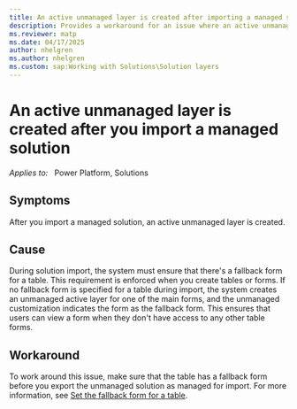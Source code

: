 ```yaml
---
title: An active unmanaged layer is created after importing a managed solution
description: Provides a workaround for an issue where an active unmanaged layer is created after importing a managed solution.
ms.reviewer: matp
ms.date: 04/17/2025
author: nhelgren
ms.author: nhelgren
ms.custom: sap:Working with Solutions\Solution layers
---
```

# An active unmanaged layer is created after you import a managed solution

_Applies to:_ &nbsp; Power Platform, Solutions

## Symptoms

After you import a managed solution, an active unmanaged layer is created.

## Cause

During solution import, the system must ensure that there's a fallback form for a table. This requirement is enforced when you create tables or forms. If no fallback form is specified for a table during import, the system creates an unmanaged active layer for one of the main forms, and the unmanaged customization indicates the form as the fallback form. This ensures that users can view a form when they don't have access to any other table forms.

## Workaround

To work around this issue, make sure that the table has a fallback form before you export the unmanaged solution as managed for import. For more information, see [Set the fallback form for a table](/power-apps/maker/model-driven-apps/control-access-forms#set-the-fallback-form-for-a-table).
